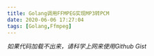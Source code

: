 ```yaml
---
title: Golang调用FFMPEG实现MP3转PCM
date: 2020-06-06 17:27:04
tags: [Golang,Ffmpeg]
---
```


*如果代码加载不出来，请科学上网来使用Github Gist*

<script src="https://gist.github.com/kaiiak/4e5f058f4289153a525a54fbc43e756a.js"></script>